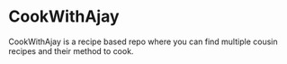 # CookWithAjay
CookWithAjay is a recipe based repo where you can find multiple cousin recipes and their method to cook.
